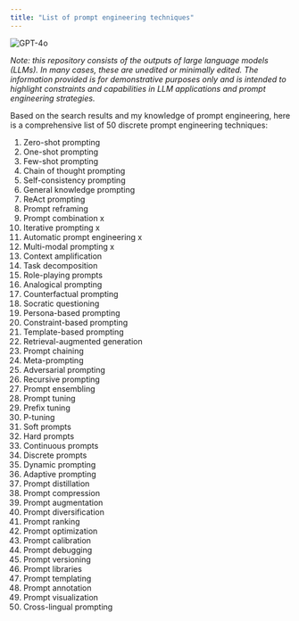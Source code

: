 ```yaml
---
title: "List of prompt engineering techniques"
---
```

![GPT-4o](https://img.shields.io/badge/GPT--4o-3333FF?style=for-the-badge&logo=openai&logoColor=white)



*Note: this repository consists of the outputs of large language models (LLMs). In many cases, these are unedited or minimally edited. The information provided is for demonstrative purposes only and is intended to highlight constraints and capabilities in LLM applications and prompt engineering strategies.*


 

Based on the search results and my knowledge of prompt engineering, here is a comprehensive list of 50 discrete prompt engineering techniques:

1. Zero-shot prompting
2. One-shot prompting 
3. Few-shot prompting
4. Chain of thought prompting
5. Self-consistency prompting
6. General knowledge prompting
7. ReAct prompting
8. Prompt reframing
9. Prompt combination  x 
10. Iterative prompting x
11. Automatic prompt engineering x
12. Multi-modal prompting x
13. Context amplification
14. Task decomposition
15. Role-playing prompts
16. Analogical prompting
17. Counterfactual prompting
18. Socratic questioning
19. Persona-based prompting
20. Constraint-based prompting
21. Template-based prompting
22. Retrieval-augmented generation
23. Prompt chaining
24. Meta-prompting
25. Adversarial prompting
26. Recursive prompting
27. Prompt ensembling
28. Prompt tuning
29. Prefix tuning
30. P-tuning
31. Soft prompts
32. Hard prompts
33. Continuous prompts
34. Discrete prompts
35. Dynamic prompting
36. Adaptive prompting
37. Prompt distillation
38. Prompt compression
39. Prompt augmentation
40. Prompt diversification
41. Prompt ranking
42. Prompt optimization
43. Prompt calibration
44. Prompt debugging
45. Prompt versioning
46. Prompt libraries
47. Prompt templating
48. Prompt annotation
49. Prompt visualization
50. Cross-lingual prompting
 